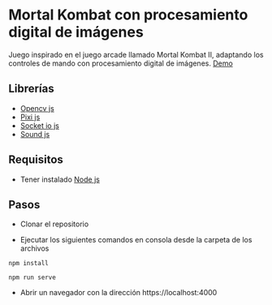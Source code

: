 # Mortal Kombat con procesamiento digital de imágenes
Juego inspirado en el juego arcade llamado Mortal Kombat II, adaptando los controles de mando con procesamiento digital de imágenes.
[Demo](https://mkombat1.herokuapp.com/ "Mortal-Kombat")

## Librerías 

* [Opencv js](https://docs.opencv.org/4.5.0/d5/d10/tutorial_js_root.html)
* [Pixi js](https://www.pixijs.com/ "Pixi js")
* [Socket io js](https://socket.io/ "Socket.io")
* [Sound js](https://createjs.com/soundjs)

## Requisitos

* Tener instalado [Node js](https://nodejs.org/es/)

## Pasos
* Clonar el repositorio

* Ejecutar los siguientes comandos en consola desde la carpeta de los archivos

`npm install
`

`npm run serve
`
* Abrir un navegador con la dirección https://localhost:4000